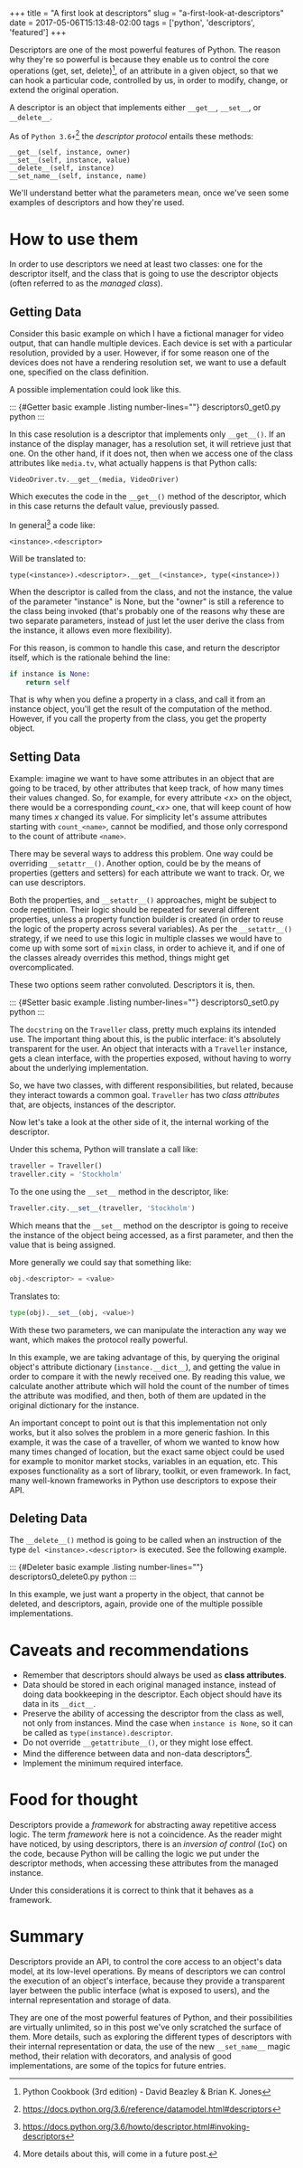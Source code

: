 +++
title = "A first look at descriptors"
slug = "a-first-look-at-descriptors"
date = 2017-05-06T15:13:48-02:00
tags = ['python', 'descriptors', 'featured']
+++

Descriptors are one of the most powerful features of Python. The reason
why they\'re so powerful is because they enable us to control the core
operations (get, set, delete)[^1], of an attribute in a given object, so
that we can hook a particular code, controlled by us, in order to
modify, change, or extend the original operation.

A descriptor is an object that implements either `__get__`, `__set__`,
or `__delete__`.

As of `Python 3.6+`[^2] the *descriptor protocol* entails these methods:

    __get__(self, instance, owner)
    __set__(self, instance, value)
    __delete__(self, instance)
    __set_name__(self, instance, name)

We\'ll understand better what the parameters mean, once we\'ve seen some
examples of descriptors and how they\'re used.

# How to use them

In order to use descriptors we need at least two classes: one for the
descriptor itself, and the class that is going to use the descriptor
objects (often referred to as the *managed class*).

## Getting Data

Consider this basic example on which I have a fictional manager for
video output, that can handle multiple devices. Each device is set with
a particular resolution, provided by a user. However, if for some reason
one of the devices does not have a rendering resolution set, we want to
use a default one, specified on the class definition.

A possible implementation could look like this.

::: {#Getter basic example .listing number-lines=""}
descriptors0_get0.py python
:::

In this case resolution is a descriptor that implements only
`__get__()`. If an instance of the display manager, has a resolution
set, it will retrieve just that one. On the other hand, if it does not,
then when we access one of the class attributes like `media.tv`, what
actually happens is that Python calls:

    VideoDriver.tv.__get__(media, VideoDriver)

Which executes the code in the `__get__()` method of the descriptor,
which in this case returns the default value, previously passed.

In general[^3] a code like:

    <instance>.<descriptor>

Will be translated to:

    type(<instance>).<descriptor>.__get__(<instance>, type(<instance>))

When the descriptor is called from the class, and not the instance, the
value of the parameter \"instance\" is None, but the \"owner\" is still
a reference to the class being invoked (that\'s probably one of the
reasons why these are two separate parameters, instead of just let the
user derive the class from the instance, it allows even more
flexibility).

For this reason, is common to handle this case, and return the
descriptor itself, which is the rationale behind the line:

``` python
if instance is None:
    return self
```

That is why when you define a property in a class, and call it from an
instance object, you\'ll get the result of the computation of the
method. However, if you call the property from the class, you get the
property object.

## Setting Data

Example: imagine we want to have some attributes in an object that are
going to be traced, by other attributes that keep track, of how many
times their values changed. So, for example, for every attribute *\<x\>*
on the object, there would be a corresponding *count\_\<x\>* one, that
will keep count of how many times *x* changed its value. For simplicity
let\'s assume attributes starting with `count_<name>`, cannot be
modified, and those only correspond to the count of attribute `<name>`.

There may be several ways to address this problem. One way could be
overriding `__setattr__()`. Another option, could be by the means of
properties (getters and setters) for each attribute we want to track.
Or, we can use descriptors.

Both the properties, and `__setattr__()` approaches, might be subject to
code repetition. Their logic should be repeated for several different
properties, unless a property function builder is created (in order to
reuse the logic of the property across several variables). As per the
`__setattr__()` strategy, if we need to use this logic in multiple
classes we would have to come up with some sort of `mixin` class, in
order to achieve it, and if one of the classes already overrides this
method, things might get overcomplicated.

These two options seem rather convoluted. Descriptors it is, then.

::: {#Setter basic example .listing number-lines=""}
descriptors0_set0.py python
:::

The `docstring` on the `Traveller` class, pretty much explains its
intended use. The important thing about this, is the public interface:
it\'s absolutely transparent for the user. An object that interacts with
a `Traveller` instance, gets a clean interface, with the properties
exposed, without having to worry about the underlying implementation.

So, we have two classes, with different responsibilities, but related,
because they interact towards a common goal. `Traveller` has two *class
attributes* that, are objects, instances of the descriptor.

Now let\'s take a look at the other side of it, the internal working of
the descriptor.

Under this schema, Python will translate a call like:

``` python
traveller = Traveller()
traveller.city = 'Stockholm'
```

To the one using the `__set__` method in the descriptor, like:

``` python
Traveller.city.__set__(traveller, 'Stockholm')
```

Which means that the `__set__` method on the descriptor is going to
receive the instance of the object being accessed, as a first parameter,
and then the value that is being assigned.

More generally we could say that something like:

``` python
obj.<descriptor> = <value>
```

Translates to:

``` python
type(obj).__set__(obj, <value>)
```

With these two parameters, we can manipulate the interaction any way we
want, which makes the protocol really powerful.

In this example, we are taking advantage of this, by querying the
original object\'s attribute dictionary (`instance.__dict__`), and
getting the value in order to compare it with the newly received one. By
reading this value, we calculate another attribute which will hold the
count of the number of times the attribute was modified, and then, both
of them are updated in the original dictionary for the instance.

An important concept to point out is that this implementation not only
works, but it also solves the problem in a more generic fashion. In this
example, it was the case of a traveller, of whom we wanted to know how
many times changed of location, but the exact same object could be used
for example to monitor market stocks, variables in an equation, etc.
This exposes functionality as a sort of library, toolkit, or even
framework. In fact, many well-known frameworks in Python use descriptors
to expose their API.

## Deleting Data

The `__delete__()` method is going to be called when an instruction of
the type `del <instance>.<descriptor>` is executed. See the following
example.

::: {#Deleter basic example .listing number-lines=""}
descriptors0_delete0.py python
:::

In this example, we just want a property in the object, that cannot be
deleted, and descriptors, again, provide one of the multiple possible
implementations.

# Caveats and recommendations

-   Remember that descriptors should always be used as **class
    attributes**.
-   Data should be stored in each original managed instance, instead of
    doing data bookkeeping in the descriptor. Each object should have
    its data in its `__dict__`.
-   Preserve the ability of accessing the descriptor from the class as
    well, not only from instances. Mind the case when
    `instance is None`, so it can be called as
    `type(instance).descriptor`.
-   Do not override `__getattribute__()`, or they might lose effect.
-   Mind the difference between data and non-data descriptors[^4].
-   Implement the minimum required interface.

# Food for thought

Descriptors provide a *framework* for abstracting away repetitive access
logic. The term *framework* here is not a coincidence. As the reader
might have noticed, by using descriptors, there is an *inversion of
control* (`IoC`) on the code, because Python will be calling the logic
we put under the descriptor methods, when accessing these attributes
from the managed instance.

Under this considerations it is correct to think that it behaves as a
framework.

# Summary

Descriptors provide an API, to control the core access to an object\'s
data model, at its low-level operations. By means of descriptors we can
control the execution of an object\'s interface, because they provide a
transparent layer between the public interface (what is exposed to
users), and the internal representation and storage of data.

They are one of the most powerful features of Python, and their
possibilities are virtually unlimited, so in this post we\'ve only
scratched the surface of them. More details, such as exploring the
different types of descriptors with their internal representation or
data, the use of the new `__set_name__` magic method, their relation
with decorators, and analysis of good implementations, are some of the
topics for future entries.

[^1]: Python Cookbook (3rd edition) - David Beazley & Brian K. Jones

[^2]: <https://docs.python.org/3.6/reference/datamodel.html#descriptors>

[^3]: <https://docs.python.org/3.6/howto/descriptor.html#invoking-descriptors>

[^4]: More details about this, will come in a future post.
